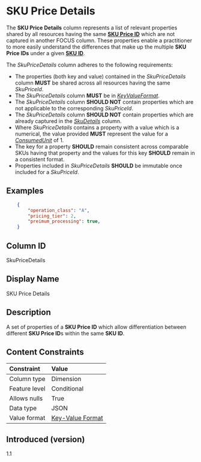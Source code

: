 # SKU Price Details

The **SKU Price Details** column represents a list of relevant properties shared by all resources having the same [**SKU Price ID**](#skupriceid) which are not captured in another FOCUS column. These properties enable a practitioner to more easily understand the differences that make up the multiple **SKU Price IDs** under a given [**SKU ID**](#skuid).


The _SkuPriceDetails_ column adheres to the following requirements:

* The properties (both key and value) contained in the _SkuPriceDetails_ column **MUST** be shared across all resources having the same _SkuPriceId_.
* The _SkuPriceDetails_ column **MUST** be in [_KeyValueFormat_](#key-valueformat).
* The _SkuPriceDetails_ column **SHOULD NOT** contain properties which are not applicable to the corresponding _SkuPriceId_.
* The _SkuPriceDetails_ column **SHOULD NOT** contain properties which are already captured in the [_SkuDetails_](#skudetails) column.
* Where _SkuPriceDetails_ contains a property with a value which is a numerical, the value provided **MUST** represent the value for a [_ConsumedUnit_](#consumedunit) of 1.
* The key for a property **SHOULD** remain consistent across comparable SKUs having that property and the values for this key **SHOULD** remain in a consistent format.
* Properties included in _SkuPriceDetails_ **SHOULD** be immutable once included for a _SkuPriceId_.

## Examples

```json
    {
        "operation_class": "A",
        "pricing_tier": 2,
        "preimum_processing": true,
    }
```

## Column ID

SkuPriceDetails

## Display Name

SKU Price Details

## Description

A set of properties of a **SKU Price ID** which allow differentiation between different **SKU Price ID**s within the same **SKU ID**.

## Content Constraints

|    Constraint   |      Value       |
|:----------------|:-----------------|
| Column type     | Dimension        |
| Feature level   | Conditional      |
| Allows nulls    | True             |
| Data type       | JSON             |
| Value format    | [Key-Value Format](#key-valueformat) |

## Introduced (version)

1.1
